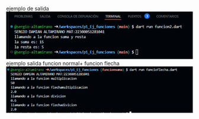 ejemplo de salida
![alt text](image.png)
ejemplo salida funcion
normal+ funcion flecha
![alt text](image-1.png)